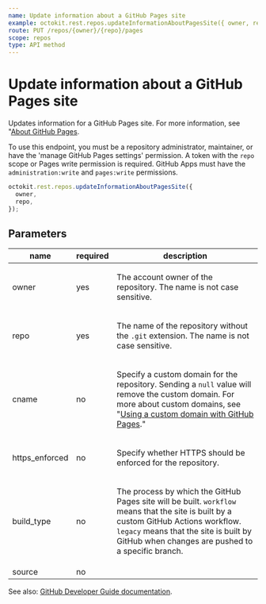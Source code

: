 ```yaml
---
name: Update information about a GitHub Pages site
example: octokit.rest.repos.updateInformationAboutPagesSite({ owner, repo })
route: PUT /repos/{owner}/{repo}/pages
scope: repos
type: API method
---
```


# Update information about a GitHub Pages site

Updates information for a GitHub Pages site. For more information, see "[About GitHub Pages](/github/working-with-github-pages/about-github-pages).

To use this endpoint, you must be a repository administrator, maintainer, or have the 'manage GitHub Pages settings' permission. A token with the `repo` scope or Pages write permission is required. GitHub Apps must have the `administration:write` and `pages:write` permissions.

```js
octokit.rest.repos.updateInformationAboutPagesSite({
  owner,
  repo,
});
```

## Parameters

<table>
  <thead>
    <tr>
      <th>name</th>
      <th>required</th>
      <th>description</th>
    </tr>
  </thead>
  <tbody>
    <tr><td>owner</td><td>yes</td><td>

The account owner of the repository. The name is not case sensitive.

</td></tr>
<tr><td>repo</td><td>yes</td><td>

The name of the repository without the `.git` extension. The name is not case sensitive.

</td></tr>
<tr><td>cname</td><td>no</td><td>

Specify a custom domain for the repository. Sending a `null` value will remove the custom domain. For more about custom domains, see "[Using a custom domain with GitHub Pages](https://docs.github.com/articles/using-a-custom-domain-with-github-pages/)."

</td></tr>
<tr><td>https_enforced</td><td>no</td><td>

Specify whether HTTPS should be enforced for the repository.

</td></tr>
<tr><td>build_type</td><td>no</td><td>

The process by which the GitHub Pages site will be built. `workflow` means that the site is built by a custom GitHub Actions workflow. `legacy` means that the site is built by GitHub when changes are pushed to a specific branch.

</td></tr>
<tr><td>source</td><td>no</td><td>

</td></tr>
  </tbody>
</table>

See also: [GitHub Developer Guide documentation](https://docs.github.com/rest/pages/pages#update-information-about-a-apiname-pages-site).
